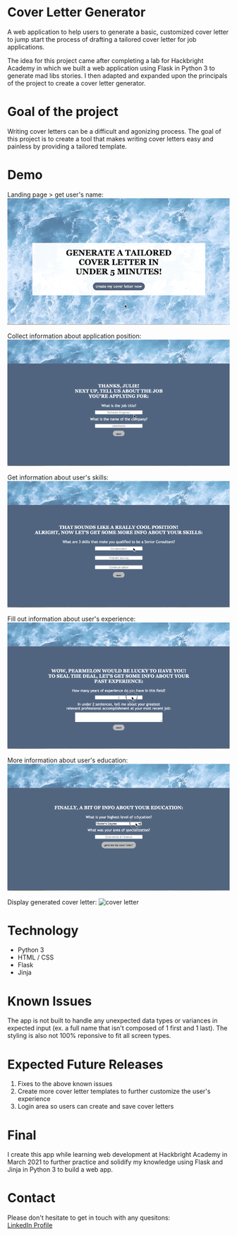 # Cover Letter Generator

A web application to help users to generate a basic, customized cover letter to jump start the process of drafting a tailored cover letter for job applications. 

The idea for this project came after completing a lab for Hackbright Academy in which we built a web application using Flask in Python 3 to generate mad libs stories. I then adapted and expanded upon the principals of the project to create a cover letter generator. 

# Goal of the project

Writing cover letters can be a difficult and agonizing process. The goal of this project is to create a tool that makes writing cover letters easy and painless by providing a tailored template.

# Demo
Landing page > get user's name:
![landing page](/demo/start.gif)

Collect information about application position:
![position info](/demo/job.gif)

Get information about user's skills:
![skills info](/demo/skill.gif)

Fill out information about user's experience:
![experience info](/demo/experience.gif)

More information about user's education:
![education info](/demo/education.gif)

Display generated cover letter:
![cover letter](/demo/cover-letter.gif)

# Technology

- Python 3 
- HTML / CSS
- Flask 
- Jinja

# Known Issues

The app is not built to handle any unexpected data types or variances in expected input (ex. a full name that isn't composed of 1 first and 1 last). The styling is also not 100% reponsive to fit all screen types.  

# Expected Future Releases

1. Fixes to the above known issues
2. Create more cover letter templates to further customize the user's experience 
3. Login area so users can create and save cover letters 

# Final
 
I create this app while learning web development at Hackbright Academy in March 2021 to further practice and solidify my knowledge using Flask and Jinja in Python 3 to build a web app. 

# Contact

Please don't hesitate to get in touch with any quesitons:\
[LinkedIn Profile](https://www.linkedin.com/in/missydavies/)
